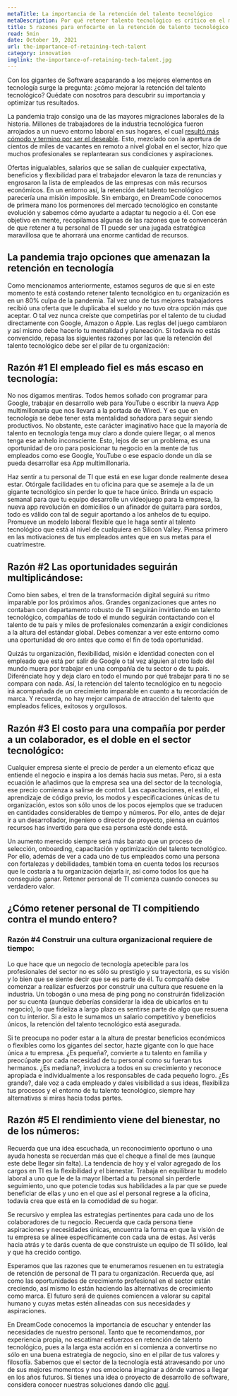 ```yaml
---
metaTitle: La importancia de la retención del talento tecnológico
metaDescription: Por qué retener talento tecnológico es crítico en el mundo de hoy. Información y consejos para mejorar la retención del personal de TI.
title: 5 razones para enfocarte en la retención de talento tecnológico
read: 5min
date: October 19, 2021
url: the-importance-of-retaining-tech-talent
category: innovation
imglink: the-importance-of-retaining-tech-talent.jpg
---
```


Con los gigantes de Software acaparando a los mejores elementos en tecnología surge la pregunta: ¿cómo mejorar la retención del talento tecnológico? Quédate con nosotros para descubrir su importancia y optimizar tus resultados.

La pandemia trajo consigo una de las mayores migraciones laborales de la historia. Millones de trabajadores de la industria tecnológica fueron arrojados a un nuevo entorno laboral en sus hogares, el cual [resultó más cómodo y termino por ser el deseable](https://www.dreamcodesoft.com/trabajo-remoto-en-desarollo-de-software). Esto, mezclado con la apertura de cientos de miles de vacantes en remoto a nivel global en el sector, hizo que muchos profesionales se replantearan sus condiciones y aspiraciones.

Ofertas inigualables, salarios que se salían de cualquier expectativa, beneficios y flexibilidad para el trabajador elevaron la taza de renuncias y engrosaron la lista de empleados de las empresas con más recursos económicos. En un entorno así, la retención del talento tecnológico parecería una misión imposible. Sin embargo, en DreamCode conocemos de primera mano los pormenores del mercado tecnológico en constante evolución y sabemos cómo ayudarte a adaptar tu negocio a él. Con ese objetivo en mente, recopilamos algunas de las razones que te convencerán de que retener a tu personal de TI puede ser una jugada estratégica maravillosa que te ahorrará una enorme cantidad de recursos.

## **La pandemia trajo opciones que amenazan la retención en tecnología**

Como mencionamos anteriormente, estamos seguros de que si en este momento te está costando retener talento tecnológico en tu organización es en un 80% culpa de la pandemia. Tal vez uno de tus mejores trabajadores recibió una oferta que le duplicaba el sueldo y no tuvo otra opción más que aceptar. O tal vez nunca creíste que competirías por el talento de tu ciudad directamente con Google, Amazon o Apple. Las reglas del juego cambiaron y así mismo debe hacerlo tu mentalidad y planeación. Si todavía no estás convencido, repasa las siguientes razones por las que la retención del talento tecnológico debe ser el pilar de tu organización:

## **Razón #1 El empleado fiel es más escaso en tecnología:**

No nos digamos mentiras. Todos hemos soñado con programar para Google, trabajar en desarrollo web para YouTube o escribir la nueva App multimillonaria que nos llevará a la portada de Wired. Y es que en tecnología se debe tener esta mentalidad soñadora para seguir siendo productivos. No obstante, este carácter imaginativo hace que la mayoría de talento en tecnología tenga muy claro a donde quiere llegar, o al menos tenga ese anhelo inconsciente. Esto, lejos de ser un problema, es una oportunidad de oro para posicionar tu negocio en la mente de tus empleados como ese Google, YouTube o ese espacio donde un día se pueda desarrollar esa App multimillonaria.

Haz sentir a tu personal de TI que está en ese lugar donde realmente desea estar. Otórgale facilidades en tu oficina para que se asemeje a la de un gigante tecnológico sin perder lo que te hace único. Brinda un espacio semanal para que tu equipo desarrolle un videojuego para la empresa, la nueva app revolución en domicilios o un afinador de guitarra para sordos, todo es válido con tal de seguir aportando a los anhelos de tu equipo. Promueve un modelo laboral flexible que le haga sentir al talento tecnológico que está al nivel de cualquiera en Silicon Valley. Piensa primero en las motivaciones de tus empleados antes que en sus metas para el cuatrimestre.

## **Razón #2 Las oportunidades seguirán multiplicándose:**

Como bien sabes, el tren de la transformación digital seguirá su ritmo imparable por los próximos años. Grandes organizaciones que antes no contaban con departamento robusto de TI seguirán invirtiendo en talento tecnológico, compañías de todo el mundo seguirán contactando con el talento de tu país y miles de profesionales comenzarán a exigir condiciones a la altura del estándar global. Debes comenzar a ver este entorno como una oportunidad de oro antes que como el fin de toda oportunidad.

Quizás tu organización, flexibilidad, misión e identidad conecten con el empleado que está por salir de Google o tal vez alguien al otro lado del mundo muera por trabajar en una compañía de tu sector o de tu país. Diferénciate hoy y deja claro en todo el mundo por qué trabajar para ti no se compara con nada. Así, la retención del talento tecnológico en tu negocio irá acompañada de un crecimiento imparable en cuanto a tu recordación de marca. Y recuerda, no hay mejor campaña de atracción del talento que empleados felices, exitosos y orgullosos.

## **Razón #3 El costo para una compañía por perder a un colaborador, es el doble en el sector tecnológico:**

Cualquier empresa siente el precio de perder a un elemento eficaz que entiende el negocio e inspira a los demás hacia sus metas. Pero, si a esta ecuación le añadimos que la empresa sea una del sector de la tecnología, ese precio comienza a salirse de control. Las capacitaciones, el estilo, el aprendizaje de código previo, los modos y especificaciones únicas de tu organización, estos son sólo unos de los pocos ejemplos que se traducen en cantidades considerables de tiempo y números. Por ello, antes de dejar ir a un desarrollador, ingeniero o director de proyecto, piensa en cuántos recursos has invertido para que esa persona esté donde está.

Un aumento merecido siempre será más barato que un proceso de selección, onboarding, capacitación y optimización del talento tecnológico. Por ello, además de ver a cada uno de tus empleados como una persona con fortalezas y debilidades, también toma en cuenta todos los recursos que le costaría a tu organización dejarla ir, así como todos los que ha conseguido ganar. Retener personal de TI comienza cuando conoces su verdadero valor.

## **¿Cómo retener personal de TI compitiendo contra el mundo entero?**

### **Razón #4 Construir una cultura organizacional requiere de tiempo:**

Lo que hace que un negocio de tecnología apetecible para los profesionales del sector no es sólo su prestigio y su trayectoria, es su visión y lo bien que se siente decir que se es parte de él. Tu compañía debe comenzar a realizar esfuerzos por construir una cultura que resuene en la industria. Un tobogán o una mesa de ping pong no construirán fidelización por su cuenta (aunque deberías considerar la idea de ubicarlos en tu negocio), lo que fideliza a largo plazo es sentirse parte de algo que resuena con tu interior. Si a esto le sumamos un salario competitivo y beneficios únicos, la retención del talento tecnológico está asegurada.

Si te preocupa no poder estar a la altura de prestar beneficios económicos o flexibles como los gigantes del sector, hazte gigante con lo que hace única a tu empresa. ¿Es pequeña?, convierte a tu talento en familia y preocúpate por cada necesidad de tu personal como su fueran tus hermanos. ¿Es mediana?, involucra a todos en su crecimiento y reconoce apropiada e individualmente a los responsables de cada pequeño logro. ¿Es grande?, dale voz a cada empleado y dales visibilidad a sus ideas, flexibiliza tus procesos y el entorno de tu talento tecnológico, siempre hay alternativas si miras hacia todas partes.

## **Razón #5 El rendimiento viene del bienestar, no de los números:**

Recuerda que una idea escuchada, un reconocimiento oportuno o una ayuda honesta se recuerdan más que el cheque a final de mes (aunque este debe llegar sin falta). La tendencia de hoy y el valor agregado de los cargos en TI es la flexibilidad y el bienestar. Trabaja en equilibrar tu modelo laboral a uno que le de la mayor libertad a tu personal sin perderle seguimiento, uno que potencie todas sus habilidades a la par que se puede beneficiar de ellas y uno en el que así el personal regrese a la oficina, todavía crea que está en la comodidad de su hogar.

Se recursivo y emplea las estrategias pertinentes para cada uno de los colaboradores de tu negocio. Recuerda que cada persona tiene aspiraciones y necesidades únicas, encuentra la forma en que la visión de tu empresa se alinee específicamente con cada una de estas. Así verás hacia atrás y te darás cuenta de que construiste un equipo de TI sólido, leal y que ha crecido contigo.

Esperamos que las razones que te enumeramos resuenen en tu estrategia de retención de personal de TI para tu organización. Recuerda que, así como las oportunidades de crecimiento profesional en el sector están creciendo, así mismo lo están haciendo las alternativas de crecimiento como marca. El futuro será de quienes comiencen a valorar su capital humano y cuyas metas estén alineadas con sus necesidades y aspiraciones.

En DreamCode conocemos la importancia de escuchar y entender las necesidades de nuestro personal. Tanto que te recomendamos, por experiencia propia, no escatimar esfuerzos en retención de talento tecnológico, pues a la larga esta acción en sí comienza a convertirse no sólo en una buena estrategia de negocio, sino en el pilar de tus valores y filosofía. Sabemos que el sector de la tecnología está atravesando por uno de sus mejores momentos y nos emociona imaginar a dónde vamos a llegar en los años futuros. Si tienes una idea o proyecto de desarrollo de software, considera conocer nuestras soluciones dando clic [aquí](https://www.dreamcodesoft.com/services).
